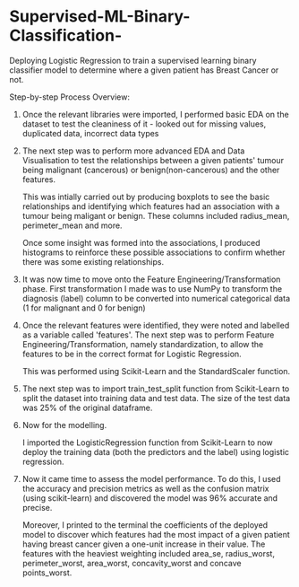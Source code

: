 # Supervised-ML-Binary-Classification-

Deploying Logistic Regression to train a supervised learning binary classifier model to determine where a given patient has Breast Cancer or not. 

Step-by-step Process Overview:

1) Once the relevant libraries were imported, I performed basic EDA on the dataset to test the cleaniness of it - looked out for missing values, duplicated data, incorrect data types

2) The next step was to perform more advanced EDA and Data Visualisation to test the relationships between a given patients' tumour being malignant (cancerous) or benign(non-cancerous) and the other features.

   This was intially carried out by producing boxplots to see the basic relationships and identifying which features had an association with a tumour being maligant or    benign. These columns included radius_mean, perimeter_mean and more. 

   Once some insight was formed into the associations, I produced histograms to reinforce these possible associations to confirm whether there was some existing          relationships. 

3) It was now time to move onto the Feature Engineering/Transformation phase. First transformation I made was to use NumPy to transform the diagnosis (label) column to    be converted into numerical categorical data (1 for malignant and 0 for benign) 

4) Once the relevant features were identified, they were noted and labelled as a variable called 'features'. The next step was to perform Feature Engineering/Transformation, namely standardization, to allow the features to be in the correct format for Logistic Regression. 

   This was performed using Scikit-Learn and the StandardScaler function. 

5) The next step was to import train_test_split function from Scikit-Learn to split the dataset into training data and test data. The size of the test data was 25% of    the original dataframe. 

6) Now for the modelling. 

   I imported the LogisticRegression function from Scikit-Learn to now deploy the training data (both the predictors and the label) using logistic regression. 
   
7) Now it came time to assess the model performance. To do this, I used the accuracy and precision metrics as well as the confusion matrix (using scikit-learn) and discovered the model was 96% accurate and precise. 

   Moreover, I printed to the terminal the coefficients of the deployed model to discover which features had the most impact of a given patient having breast cancer      given a one-unit increase in their value. The features with the heaviest weighting included area_se, radius_worst, perimeter_worst, area_worst, concavity_worst and    concave points_worst.
